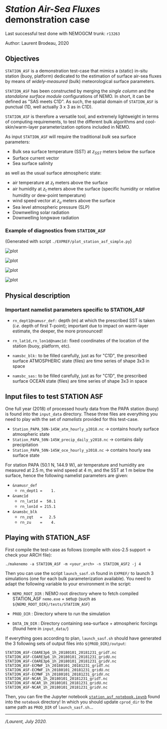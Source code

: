 # *Station Air-Sea Fluxes* demonstration case

Last successful test done with NEMOGCM trunk: `r13263`

Author: Laurent Brodeau, 2020

## Objectives

```STATION_ASF``` is a demonstration test-case that mimics a (static) in-situ station (buoy, platform) dedicated to the estimation of surface air-sea fluxes by means of *widely-measured* (bulk) meteorological surface parameters.

```STATION_ASF``` has been constructed by merging the *single column* and the *standalone surface module* configurations of NEMO. In short, it can be defined as "SAS meets C1D". As such, the spatial domain of ```STATION_ASF``` is punctual (1D, well actually 3 x 3 as in C1D).

```STATION_ASF``` is therefore a versatile tool, and extremely lightweight in terms of computing requirements, to test the different bulk algorithms and cool-skin/warm-layer parameterization options included in NEMO.

As input ```STATION_ASF``` will require the traditional *bulk* sea surface parameters:

- Bulk sea surface temperature (SST) at _z<sub>SST</sub>_ meters below the surface
- Surface current vector
- Sea surface salinity

as well as the usual surface atmospheric state:

- air temperature at _z<sub>t</sub>_ meters above the surface
- air humidity  at _z<sub>t</sub>_ meters above the surface (specific humidity or relative humidity or dew-point temperature)
- wind speed vector at _z<sub>u</sub>_ meters above the surface
- Sea level atmospheric pressure (SLP)
- Downwelling solar radiation
- Downwelling longwave radiation

### Example of diagnostics from `STATION_ASF`

(Generated with script `./EXPREF/plot_station_asf_simple.py`)

![plot](https://github.com/NEMO-ocean/NEMO-examples/blob/master/STATION_ASF/figs/01_temperatures_ECMWF.svg)

![plot](https://github.com/NEMO-ocean/NEMO-examples/blob/master/STATION_ASF/figs/Cd.svg)

![plot](https://github.com/NEMO-ocean/NEMO-examples/blob/master/STATION_ASF/figs/dT_skin.svg)

![plot](https://github.com/NEMO-ocean/NEMO-examples/blob/master/STATION_ASF/figs/Qlat.svg)


## Physical description

### Important namelist parameters specific to STATION_ASF

* ```rn_dept1@namusr_def:``` depth (m) at which the prescribed SST is taken (*i.e.* depth of first T-point); important due to impact on warm-layer estimate, the deeper, the more pronounced!

* ```rn_lat1d,rn_lon1d@namc1d:``` fixed coordinates of the location of the station (buoy, platform, etc).

* ```namsbc_blk:``` to be filled carefully, just as for "C1D", the prescribed surface ATMOSPHERIC state (files) are time series of shape 3x3 in space

* ```namsbc_sas:``` to be filled carefully, just as for "C1D", the prescribed surface OCEAN state (files) are time series of shape 3x3 in space



## Input files to test STATION ASF

One full year (2018) of processed hourly data from the PAPA station (buoy) is found into the `input_data` directory.
These three files are everything you need to play with the set of *namelists* provided for this test-case.

- ```Station_PAPA_50N-145W_atm_hourly_y2018.nc```  → contains hourly surface atmospheric state
- ```Station_PAPA_50N-145W_precip_daily_y2018.nc``` → contains daily precipitation
- ```Station_PAPA_50N-145W_oce_hourly_y2018.nc``` → contains hourly sea surface state

For station PAPA (50.1 N, 144.9 W), air temperature and humidity are measured at 2.5 m, the wind speed at 4 m, and the SST at 1 m below the surface, hence the following namelist parameters are given:

- `&namusr_def`
  - ```rn_dept1 =    1.  ```
- `&namc1d`
  - ```rn_lat1d =  50.1 ```
  - ```rn_lon1d = 215.1```
- `&namsbc_blk`
  - ```rn_zqt   =   2.5```
  - ```rn_zu    =    4.```



## Playing with STATION_ASF

First compile the test-case as follows (compile with xios-2.5 support → check your ARCH file):

```./makenemo -a STATION_ASF -m <your_arch> -n STATION_ASF2 -j 4```

Then you can use the script ``launch_sasf.sh`` found in  ```EXPREF/``` to launch 3 simulations (one for each bulk parameterization available). You need to adapt the following variable to your environment in the script:

- ```NEMO_ROOT_DIR``` : NEMO root directory where to fetch compiled STATION_ASF ```nemo.exe``` + setup (such as ```${NEMO_ROOT_DIR}/tests/STATION_ASF```)

- ```PROD_DIR``` :  Directory where to run the simulation

- ```DATA_IN_DIR``` : Directory containing sea-surface + atmospheric forcings (found here in ```input_data/```)

If everything goes according to plan, ``launch_sasf.sh`` should have generated the 3 following sets of output files into `${PROD_DIR}/output`:

    STATION_ASF-COARE3p6_1h_20180101_20181231_gridT.nc
    STATION_ASF-COARE3p6_1h_20180101_20181231_gridU.nc 
    STATION_ASF-COARE3p6_1h_20180101_20181231_gridV.nc 
    STATION_ASF-ECMWF_1h_20180101_20181231_gridT.nc 
    STATION_ASF-ECMWF_1h_20180101_20181231_gridU.nc 
    STATION_ASF-ECMWF_1h_20180101_20181231_gridV.nc 
    STATION_ASF-NCAR_1h_20180101_20181231_gridT.nc 
    STATION_ASF-NCAR_1h_20180101_20181231_gridU.nc 
    STATION_ASF-NCAR_1h_20180101_20181231_gridV.nc

Then, you can fire the Jupyter notebook [`station_asf_notebook.ipynb`](https://github.com/NEMO-ocean/NEMO-examples/blob/master/STATION_ASF/notebook/station_asf_notebook.ipynb) found into the `notebook` directory! In which you should update `cprod_dir` to the same path as `PROD_DIR` of `launch_sasf.sh`...

---

*/Laurent, July 2020.*

